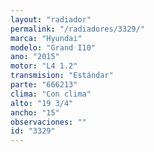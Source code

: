 ```yaml
---
layout: "radiador"
permalink: "/radiadores/3329/"
marca: "Hyundai"
modelo: "Grand I10"
ano: "2015"
motor: "L4 1.2"
transmision: "Estándar"
parte: "666213"
clima: "Con clima"
alto: "19 3/4"
ancho: "15"
observaciones: ""
id: "3329"
---
```


